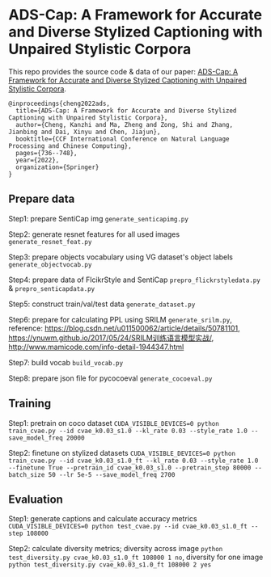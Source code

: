 # ADS-Cap: A Framework for Accurate and Diverse Stylized Captioning with Unpaired Stylistic Corpora
This repo provides the source code & data of our paper: [ADS-Cap: A Framework for Accurate and Diverse Stylized Captioning with Unpaired Stylistic Corpora](https://link.springer.com/chapter/10.1007/978-3-031-17120-8_57).
```
@inproceedings{cheng2022ads,
  title={ADS-Cap: A Framework for Accurate and Diverse Stylized Captioning with Unpaired Stylistic Corpora},
  author={Cheng, Kanzhi and Ma, Zheng and Zong, Shi and Zhang, Jianbing and Dai, Xinyu and Chen, Jiajun},
  booktitle={CCF International Conference on Natural Language Processing and Chinese Computing},
  pages={736--748},
  year={2022},
  organization={Springer}
}
```
## Prepare data

Step1: prepare SentiCap img `generate_senticapimg.py`

Step2: generate resnet features for all used images `generate_resnet_feat.py`

Step3: prepare objects vocabulary using VG dataset's object labels `generate_objectvocab.py`

Step4: prepare data of FlcikrStyle and SentiCap `prepro_flickrstyledata.py` & `prepro_senticapdata.py`

Step5: construct train/val/test data `generate_dataset.py`

Step6: prepare for calculating PPL using SRILM `generate_srilm.py`, reference: https://blog.csdn.net/u011500062/article/details/50781101, https://ynuwm.github.io/2017/05/24/SRILM训练语言模型实战/, http://www.mamicode.com/info-detail-1944347.html

Step7: build vocab `build_vocab.py`

Step8: prepare json file for pycocoeval `generate_cocoeval.py`

## Training

Step1: pretrain on coco dataset `CUDA_VISIBLE_DEVICES=0 python train_cvae.py --id cvae_k0.03_s1.0 --kl_rate 0.03 --style_rate 1.0 --save_model_freq 20000`

Step2: finetune on stylized datasets `CUDA_VISIBLE_DEVICES=0 python train_cvae.py --id cvae_k0.03_s1.0_ft --kl_rate 0.03 --style_rate 1.0 --finetune True --pretrain_id cvae_k0.03_s1.0 --pretrain_step 80000 --batch_size 50 --lr 5e-5 --save_model_freq 2700`

## Evaluation
Step1: generate captions and calculate accuracy metrics `CUDA_VISIBLE_DEVICES=0 python test_cvae.py --id cvae_k0.03_s1.0_ft --step 108000`

Step2: calculate diversity metrics; diversity across image `python test_diversity.py cvae_k0.03_s1.0_ft 108000 1 no`, diversity for one image `python test_diversity.py cvae_k0.03_s1.0_ft 108000 2 yes`
